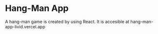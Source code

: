 # Hang-Man App
A hang-man game is created by using React. 
It is accesible at hang-man-app-livid.vercel.app


